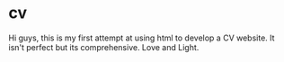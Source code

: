 # cv
Hi guys, this is my first attempt at using html to develop a CV website. It isn't perfect but its comprehensive. Love and Light.
